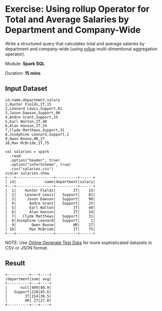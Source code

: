 # Exercise: Using rollup Operator for Total and Average Salaries by Department and Company-Wide

Write a structured query that calculates total and average salaries by department and company-wide (using [rollup](http://spark.apache.org/docs/latest/api/scala/index.html#org.apache.spark.sql.Dataset) multi-dimentional aggregation operator).

Module: **Spark SQL**

Duration: **15 mins**

## Input Dataset

```text
id,name,department,salary
1,Hunter Fields,IT,15
2,Leonard Lewis,Support,81
3,Jason Dawson,Support,90
4,Andre Grant,Support,25
5,Earl Walton,IT,40
6,Alan Hanson,IT,24
7,Clyde Matthews,Support,31
8,Josephine Leonard,Support,1
9,Owen Boone,HR,27
10,Max McBride,IT,75
```

```text
val salaries = spark
  .read
  .option("header", true)
  .option("inferSchema", true)
  .csv("salaries.csv")
scala> salaries.show
+---+-----------------+----------+------+
| id|             name|department|salary|
+---+-----------------+----------+------+
|  1|    Hunter Fields|        IT|    15|
|  2|    Leonard Lewis|   Support|    81|
|  3|     Jason Dawson|   Support|    90|
|  4|      Andre Grant|   Support|    25|
|  5|      Earl Walton|        IT|    40|
|  6|      Alan Hanson|        IT|    24|
|  7|   Clyde Matthews|   Support|    31|
|  8|Josephine Leonard|   Support|     1|
|  9|       Owen Boone|        HR|    27|
| 10|      Max McBride|        IT|    75|
+---+-----------------+----------+------+
```

NOTE: Use [Online Generate Test Data](http://www.convertcsv.com/generate-test-data.htm) for more sophisticated datasets in CSV or JSON format.

## Result

```text
+----------+---+----+
|department|sum| avg|
+----------+---+----+
|      null|409|40.9|
|   Support|228|45.6|
|        IT|154|38.5|
|        HR| 27|27.0|
+----------+---+----+
```

<!--
## Solution

```scala
val solution = salaries.rollup('department).agg(sum('salary) as "sum", avg('salary) as "avg")
solution.show(truncate = false)
```

-->
